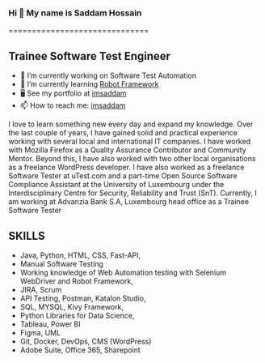 ### Hi 👋 My name is Saddam Hossain

==============================

## Trainee Software Test Engineer 
<!--
**imsaddam/imsaddam** is a ✨ _special_ ✨ repository because its `README.md` (this file) appears on your GitHub profile.


--------------------
<!--## Software QA | Manual & Automation Testing | Python Developer | Entrepreneur-->

- 🔭 I’m currently working on Software Test Automation
- 🌱 I’m currently learning [Robot Framework](https://robotframework.org)
- 🖥️ See my portfolio at [imsaddam](https://imsaddam.com/?page_id=372)
- 📫 How to reach me: [imsaddam](https://www.linkedin.com/in/imsaddam/)


I love to learn something new every day and expand my knowledge. Over the last couple of years, I have gained solid and practical experience working with several local and international IT companies. I have worked with Mozilla Firefox as a Quality Assurance Contributor and Community Mentor. Beyond this, I have also worked with two other local organisations as a freelance WordPress developer. I have also worked as a freelance Software Tester at uTest.com and a part-time Open Source Software Compliance Assistant at the University of Luxembourg under the Interdisciplinary Centre for Security, Reliability and Trust (SnT). Currently, I am working at Advanzia Bank S.A, Luxembourg head office as a Trainee Software Tester 

## SKILLS
- Java, Python, HTML, CSS, Fast-API,
- Manual Software Testing
- Working knowledge of Web Automation testing with Selenium WebDriver and Robot Framework,
- JIRA, Scrum
- API Testing, Postman, Katalon Studio,
- SQL, MYSQL, Kivy Framework,
- Python Libraries for Data Science,
- Tableau, Power BI
- Figma, UML
- Git, Docker, DevOps, CMS (WordPress)
- Adobe Suite, Office 365, Sharepoint
